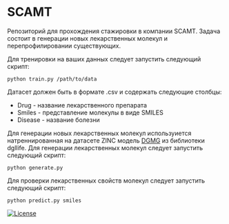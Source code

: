 # SCAMT

Репозиторий для прохождения стажировки в компании SCAMT. Задача состоит в генерации новых лекарственных молекул и перепрофилировании существующих.

Для тренировки на ваших данных следует запустить следующий скрипт:
```
python train.py /path/to/data
```
Датасет должен быть в формате .csv и содержать следующие столбцы:
- Drug - название лекарственного препарата
- Smiles - представление молекулы в виде SMILES
- Disease - название болезни

Для генерации новых лекарственных молекул используиется натреннированная на датасете ZINC модель [DGMG](https://lifesci.dgl.ai/api/model.pretrain.htmls) из библиотеки dgllife. Для генерации лекарственных молекул следует запустить следующий скрипт:
```
python generate.py
```

Для проверки лекарственных свойств молекул следует запустить следующий скрипт:
```
python predict.py smiles
```

[![License](https://img.shields.io/badge/License-MIT-blue.svg)](https://opensource.org/licenses/MIT)